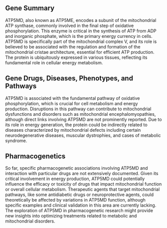 ## Gene Summary
ATP5MD, also known as ATP5ME, encodes a subunit of the mitochondrial ATP synthase, commonly involved in the final step of oxidative phosphorylation. This enzyme is critical in the synthesis of ATP from ADP and inorganic phosphate, which is the primary energy currency in cells. ATP5MD is specifically part of the mitochondrial complex V, and its role is believed to be associated with the regulation and formation of the mitochondrial cristae architecture, essential for efficient ATP production. The protein is ubiquitously expressed in various tissues, reflecting its fundamental role in cellular energy metabolism.

## Gene Drugs, Diseases, Phenotypes, and Pathways
ATP5MD is associated with the fundamental pathway of oxidative phosphorylation, which is crucial for cell metabolism and energy production. Disruptions in this pathway can contribute to mitochondrial dysfunctions and disorders such as mitochondrial encephalomyopathies, although direct links involving ATP5MD are not prominently reported. Due to its role in energy generation, the protein could be indirectly related to diseases characterized by mitochondrial defects including certain neurodegenerative diseases, muscular dystrophies, and cases of metabolic syndrome.

## Pharmacogenetics
So far, specific pharmacogenetic associations involving ATP5MD and interaction with particular drugs are not extensively documented. Given its critical involvement in energy production, ATP5MD could potentially influence the efficacy or toxicity of drugs that impact mitochondrial function or overall cellular metabolism. Therapeutic agents that target mitochondrial pathways, like some antidiabetic drugs or neuroprotective agents, could theoretically be affected by variations in ATP5MD function, although specific examples and clinical validation in this area are currently lacking. The exploration of ATP5MD in pharmacogenetic research might provide new insights into optimizing treatments related to metabolic and mitochondrial disorders.